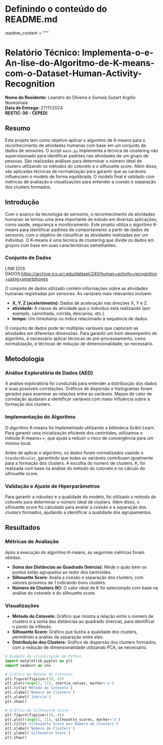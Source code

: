 # Definindo o conteúdo do README.md
readme_content = """
# Relatório Técnico: Implementa-o-e-An-lise-do-Algoritmo-de-K-means-com-o-Dataset-Human-Activity-Recognition

**Nome do Residente:** Leandro de Oliveira e Sumaia Suzart Argôlo Nunesmaia  
**Data de Entrega:** 27/11/2024  
**RESTIC-36 - CEPEDI**  

## Resumo

Este projeto tem como objetivo aplicar o algoritmo de K-means para o reconhecimento de atividades humanas com base em um conjunto de dados de sensores. O script `main.py` implementa a técnica de clustering não supervisionado para identificar padrões nas atividades de um grupo de pessoas. São realizadas análises para determinar o número ideal de clusters utilizando os métodos do cotovelo e o silhouette score. Além disso, são aplicadas técnicas de normalização para garantir que as variáveis influenciem o modelo de forma equilibrada. O modelo final é validado com métricas de avaliação e visualizações para entender a coesão e separação dos clusters formados.

## Introdução

Com o avanço da tecnologia de sensores, o reconhecimento de atividades humanas se tornou uma área importante de estudo em diversas aplicações, como saúde, segurança e monitoramento. Este projeto utiliza o algoritmo K-means para identificar padrões de comportamento a partir de dados de sensores, com o objetivo de classificar as atividades realizadas por um indivíduo. O K-means é uma técnica de clustering que divide os dados em grupos com base em suas características semelhantes.

### Conjunto de Dados
LINK DOS DADOS:https://archive.ics.uci.edu/dataset/240/human+activity+recognition+using+smartphones

O conjunto de dados utilizado contém informações sobre as atividades humanas registradas por sensores. As variáveis mais relevantes incluem:
- **X, Y, Z (acelerômetro):** Dados de aceleração nas direções X, Y e Z.
- **atividade:** A classe de atividade que o indivíduo está realizando (por exemplo, caminhada, corrida, descanso, etc.).
- **tempo:** Um timestamp ou índice relacionado à sequência de dados.

O conjunto de dados pode ter múltiplas variáveis que capturam as atividades em diferentes dimensões. Para garantir um bom desempenho do algoritmo, é necessário aplicar técnicas de pré-processamento, como normalização, e técnicas de redução de dimensionalidade, se necessário.

## Metodologia

### Análise Exploratória de Dados (AED)

A análise exploratória foi conduzida para entender a distribuição dos dados e suas possíveis correlações. Gráficos de dispersão e histogramas foram gerados para examinar as relações entre as variáveis. Mapas de calor de correlação ajudaram a identificar variáveis com maior influência sobre a formação dos clusters.

### Implementação do Algoritmo

O algoritmo K-means foi implementado utilizando a biblioteca Scikit-Learn. Para garantir uma inicialização eficiente dos centróides, utilizamos o método K-means++, que ajuda a reduzir o risco de convergência para um mínimo local.

Antes de aplicar o algoritmo, os dados foram normalizados usando o `StandardScaler`, garantindo que todas as variáveis contribuam igualmente para a formação dos clusters. A escolha do número de clusters, K, foi realizada com base na análise do método do cotovelo e no cálculo do silhouette score.

### Validação e Ajuste de Hiperparâmetros

Para garantir a robustez e a qualidade do modelo, foi utilizado o método do cotovelo para determinar o número ideal de clusters. Além disso, o silhouette score foi calculado para avaliar a coesão e a separação dos clusters formados, ajudando a identificar a qualidade dos agrupamentos.

## Resultados

### Métricas de Avaliação

Após a execução do algoritmo K-means, as seguintes métricas foram obtidas:

- **Soma das Distâncias ao Quadrado (Inércia):** Mede o quão bem os pontos estão agrupados ao redor dos centróides.
- **Silhouette Score:** Avalia a coesão e separação dos clusters, com valores próximos de 1 indicando bons clusters.
- **Número de Clusters (K):** O valor ideal de K foi selecionado com base na análise do cotovelo e do silhouette score.

### Visualizações

- **Método do Cotovelo:** Gráfico que mostra a relação entre o número de clusters e a soma das distâncias ao quadrado (inércia), para identificar o ponto de inflexão.
- **Silhouette Score:** Gráfico que ilustra a qualidade dos clusters, permitindo a análise da separação entre eles.
- **Distribuição dos Clusters:** Gráfico de dispersão dos clusters formados, com a redução de dimensionalidade utilizando PCA, se necessário.

```python
# Exemplo de visualização em Python
import matplotlib.pyplot as plt
import seaborn as sns

# Gráfico do Método do Cotovelo
plt.figure(figsize=(10, 6))
plt.plot(range(1, 11), inertia_values, marker='o')
plt.title('Método do Cotovelo')
plt.xlabel('Número de Clusters')
plt.ylabel('Inércia')
plt.show()

# Gráfico de Silhouette Score
plt.figure(figsize=(10, 6))
plt.plot(range(2, 11), silhouette_scores, marker='o')
plt.title('Silhouette Score por Número de Clusters')
plt.xlabel('Número de Clusters')
plt.ylabel('Silhouette Score')
plt.show()
